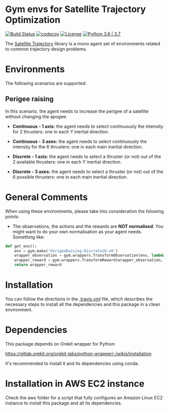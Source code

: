 # Gym envs for Satellite Trajectory Optimization

[![Build Status](https://travis-ci.com/zampanteymedio/gym-satellite-trajectory.svg?branch=master)](https://travis-ci.com/zampanteymedio/gym-satellite-trajectory)
[![codecov](https://codecov.io/gh/zampanteymedio/gym-satellite-trajectory/branch/master/graph/badge.svg)](https://codecov.io/gh/zampanteymedio/gym-satellite-trajectory)
[![License](https://img.shields.io/badge/License-Apache%202.0-blue.svg)](https://opensource.org/licenses/Apache-2.0)
[![Python 3.6&nbsp;|&nbsp;3.7](https://img.shields.io/badge/python-3.6&nbsp;|&nbsp;3.7-blue.svg)](https://www.python.org/downloads/release/python-360/)

The [Satellite Trajectory](https://github.com/zampanteymedio/gym-satellite-trajectory) library is a mono agent
set of environments related to common trajectory design problems.

# Environments

The following scenarios are supported:

## Perigee raising

In this scenario, the agent needs to increase the perigee of a satellite without changing the apogee.

* __Continuous - 1 axis:__ the agent needs to select continuously the intensity for 2 thrusters: one in
each Y inertial direction.

* __Continuous - 3 axes:__ the agent needs to select continuously the intensity for the 6 thrusters: one
in each main inertial direction.

* __Discrete - 1 axis:__ the agent needs to select a thruster (or not) out of the 2 available thrusters:
one in each Y inertial direction.

* __Discrete - 3 axes:__ the agent needs to select a thruster (or not) out of the 6 possible thrusters:
one in each main inertial direction.

# General Comments
When using these environments, please take into consideration the folowing points:
- The observations, the actions and the rewards are __NOT normalised__. You might want to do your own
normalisation as your agent needs. Something like:
```python
def get_env():
    env = gym.make('PerigeeRaising-Discrete1D-v0')
    wrapper_observation = gym.wrappers.TransformObservation(env, lambda o: o / env.observation_space.high)
    wrapper_reward = gym.wrappers.TransformReward(wrapper_observation, lambda r: 1.e-5 * r)
    return wrapper_reward
```

# Installation

You can follow the directions in the [.travis.yml](.travis.yml) file, which describes the necessary steps
to install all the dependencies and this package in a clean environment.

# Dependencies

This package depends on Orekit wrapper for Python:

https://gitlab.orekit.org/orekit-labs/python-wrapper/-/wikis/installation

It's recommended to install it and its dependencies using conda.

# Installation in AWS EC2 instance

Check the aws folder for a script that fully configures an Amazon Linux EC2 instance to install this package
and all its dependencies.
